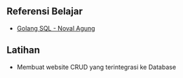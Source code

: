 ## Referensi Belajar

- [Golang SQL - Noval Agung](https://dasarpemrogramangolang.novalagung.com/A-sql.html)

## Latihan

- Membuat website CRUD yang terintegrasi ke Database

